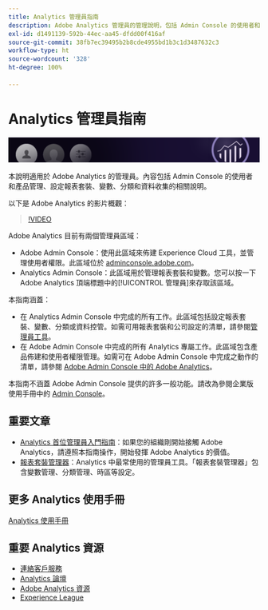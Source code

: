 ```yaml
---
title: Analytics 管理員指南
description: Adobe Analytics 管理員的管理說明，包括 Admin Console 的使用者和產品管理、設定報表套裝、變數、分類和資料收集。
exl-id: d1491139-592b-44ec-aa45-dfdd00f416af
source-git-commit: 38fb7ec39495b2b8cde4955bd1b3c1d3487632c3
workflow-type: ht
source-wordcount: '328'
ht-degree: 100%

---
```


# Analytics 管理員指南

![橫幅](/assets/doc_banner_admin.png)

本說明適用於 Adobe Analytics 的管理員。內容包括 Admin Console 的使用者和產品管理、設定報表套裝、變數、分類和資料收集的相關說明。

以下是 Adobe Analytics 的影片概觀：

>[!VIDEO](https://video.tv.adobe.com/v/27429/?quality=12)

Adobe Analytics 目前有兩個管理員區域：

* Adobe Admin Console：使用此區域來佈建 Experience Cloud 工具，並管理使用者權限。此區域位於 [adminconsole.adobe.com](https://adminconsole.adobe.com)。
* Analytics Admin Console：此區域用於管理報表套裝和變數。您可以按一下 Adobe Analytics 頂端標題中的[!UICONTROL 管理員]來存取該區域。

本指南涵蓋：

* 在 Analytics Admin Console 中完成的所有工作。此區域包括設定報表套裝、變數、分類或資料控管。如需可用報表套裝和公司設定的清單，請參閱[管理員工具](admin/c-admin-tools.md)。
* 在 Adobe Admin Console 中完成的所有 Analytics 專屬工作。此區域包含產品佈建和使用者權限管理。如需可在 Adobe Admin Console 中完成之動作的清單，請參閱 [Adobe Admin Console 中的 Adobe Analytics](admin-console/home.md)。

本指南不涵蓋 Adobe Admin Console 提供的許多一般功能。請改為參閱企業版使用手冊中的 [Admin Console](https://helpx.adobe.com/tw/enterprise/using/admin-console.html)。

## 重要文章

* [Analytics 首位管理員入門指南](admin-console/first-admin-guide.md)：如果您的組織剛開始接觸 Adobe Analytics，請遵照本指南操作，開始發揮 Adobe Analytics 的價值。
* [報表套裝管理器](c-manage-report-suites/report-suites-admin.md)：Analytics 中最常使用的管理員工具。「報表套裝管理器」包含變數管理、分類管理、時區等設定。

## 更多 Analytics 使用手冊

[Analytics 使用手冊](https://experienceleague.adobe.com/docs/analytics.html?lang=zh-Hant)

## 重要 Analytics 資源

* [連絡客戶服務](https://helpx.adobe.com/tw/contact/enterprise-support.ec.html)
* [Analytics 論壇](https://forums.adobe.com/community/experience-cloud/analytics-cloud/analytics)
* [Adobe Analytics 資源](https://forums.adobe.com/message/10660755)
* [Experience League](https://landing.adobe.com/experience-league/)
